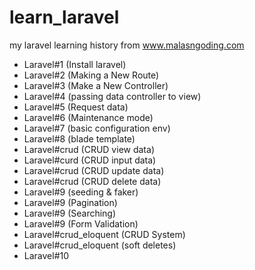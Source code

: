 # learn_laravel
my laravel learning history from www.malasngoding.com

- Laravel#1 (Install laravel)
- Laravel#2 (Making a New Route)
- Laravel#3 (Make a New Controller)
- Laravel#4 (passing data controller to view)
- Laravel#5 (Request data)
- Laravel#6 (Maintenance mode)
- Laravel#7 (basic configuration env)
- Laravel#8 (blade template)
- Laravel#crud (CRUD view data)
- Laravel#curd (CRUD input data)
- Laravel#crud (CRUD update data)
- Laravel#crud (CRUD delete data)
- Laravel#9 (seeding & faker)
- Laravel#9 (Pagination)
- Laravel#9 (Searching)
- Laravel#9 (Form Validation)
- Laravel#crud_eloquent (CRUD System)
- Laravel#crud_eloquent (soft deletes)
- Laravel#10
